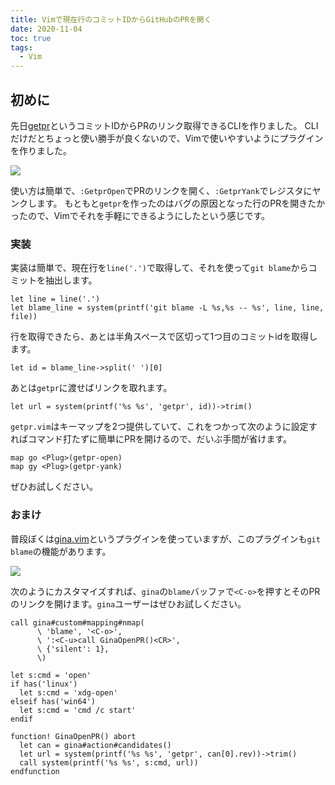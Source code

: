 ```yaml
---
title: Vimで現在行のコミットIDからGitHubのPRを開く
date: 2020-11-04
toc: true
tags: 
  - Vim
---
```


## 初めに
先日[getpr](https://github.com/skanehira/getpr)というコミットIDからPRのリンク取得できるCLIを作りました。
CLIだけだとちょっと使い勝手が良くないので、Vimで使いやすいようにプラグインを作りました。

![](https://i.imgur.com/QBtn4LD.gif)

使い方は簡単で、`:GetprOpen`でPRのリンクを開く、`:GetprYank`でレジスタにヤンクします。
もともと`getpr`を作ったのはバグの原因となった行のPRを開きたかったので、Vimでそれを手軽にできるようにしたという感じです。

### 実装
実装は簡単で、現在行を`line('.')`で取得して、それを使って`git blame`からコミットを抽出します。

```vim
let line = line('.')
let blame_line = system(printf('git blame -L %s,%s -- %s', line, line, file))
```

行を取得できたら、あとは半角スペースで区切って1つ目のコミットidを取得します。

```vim
let id = blame_line->split(' ')[0]
```

あとは`getpr`に渡せばリンクを取れます。

```vim
let url = system(printf('%s %s', 'getpr', id))->trim()
```

`getpr.vim`はキーマップを2つ提供していて、これをつかって次のように設定すればコマンド打たずに簡単にPRを開けるので、だいぶ手間が省けます。

```vim
map go <Plug>(getpr-open)
map gy <Plug>(getpr-yank)
```

ぜひお試しください。

### おまけ
普段ぼくは[gina.vim](https://github.com/lambdalisue/gina.vim)というプラグインを使っていますが、このプラグインも`git blame`の機能があります。

![](https://storage.googleapis.com/zenn-user-upload/rem3ozqyrb1i2syb5aip5zr8l0q5)

次のようにカスタマイズすれば、`gina`の`blame`バッファで`<C-o>`を押すとそのPRのリンクを開けます。`gina`ユーザーはぜひお試しください。

```vim
call gina#custom#mapping#nmap(
      \ 'blame', '<C-o>',
      \ ':<C-u>call GinaOpenPR()<CR>',
      \ {'silent': 1},
      \)

let s:cmd = 'open'
if has('linux')
  let s:cmd = 'xdg-open'
elseif has('win64')
  let s:cmd = 'cmd /c start'
endif

function! GinaOpenPR() abort
  let can = gina#action#candidates()
  let url = system(printf('%s %s', 'getpr', can[0].rev))->trim()
  call system(printf('%s %s', s:cmd, url))
endfunction
```
